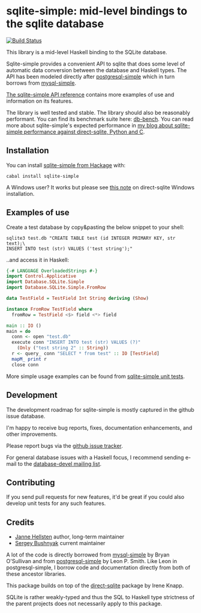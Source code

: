 sqlite-simple: mid-level bindings to the sqlite database
========================================================

[![Build Status](https://github.com/nurpax/sqlite-simple/actions/workflows/haskell-ci.yml/badge.svg)](https://github.com/nurpax/sqlite-simple/actions/workflows/haskell-ci.yml)

This library is a mid-level Haskell binding to the SQLite database.

Sqlite-simple provides a convenient API to sqlite that does some level
of automatic data conversion between the database and Haskell types.
The API has been modeled directly after
[postgresql-simple](http://github.com/lpsmith/postgresql-simple) which
in turn borrows from
[mysql-simple](https://github.com/bos/mysql-simple).

[The sqlite-simple API
reference](https://hackage.haskell.org/package/sqlite-simple/docs/Database-SQLite-Simple.html)
contains more examples of use and information on its features.

The library is well tested and stable.  The library should also be
reasonably performant.  You can find its benchmark suite here:
[db-bench](https://github.com/nurpax/db-bench).  You can read more
about sqlite-simple's expected performance in [my blog about
sqlite-simple performance against direct-sqlite, Python and
C](http://nurpax.github.io/posts/2013-08-17-sqlite-simple-benchmarking.html).


## Installation

You can install [sqlite-simple from Hackage](http://hackage.haskell.org/package/sqlite-simple)
with:

```
cabal install sqlite-simple
```

A Windows user?  It works but please see [this note](https://gist.github.com/3907344) on direct-sqlite Windows installation.

## Examples of use

Create a test database by copy&pasting the below snippet to your
shell:

```
sqlite3 test.db "CREATE TABLE test (id INTEGER PRIMARY KEY, str text);\
INSERT INTO test (str) VALUES ('test string');"
```

..and access it in Haskell:

```haskell
{-# LANGUAGE OverloadedStrings #-}
import Control.Applicative
import Database.SQLite.Simple
import Database.SQLite.Simple.FromRow

data TestField = TestField Int String deriving (Show)

instance FromRow TestField where
  fromRow = TestField <$> field <*> field

main :: IO ()
main = do
  conn <- open "test.db"
  execute conn "INSERT INTO test (str) VALUES (?)"
    (Only ("test string 2" :: String))
  r <- query_ conn "SELECT * from test" :: IO [TestField]
  mapM_ print r
  close conn
```

More simple usage examples can be found from [sqlite-simple unit
tests](https://github.com/nurpax/sqlite-simple/blob/master/test/Simple.hs).


## Development

The development roadmap for sqlite-simple is mostly captured in the
github issue database.

I'm happy to receive bug reports, fixes, documentation enhancements,
and other improvements.

Please report bugs via the
[github issue tracker](http://github.com/nurpax/sqlite-simple/issues).

For general database issues with a Haskell focus, I recommend sending
e-mail to the [database-devel mailing
list](http://www.haskell.org/mailman/listinfo/database-devel).

## Contributing

If you send pull requests for new features, it'd be great if you could also develop unit
tests for any such features.

## Credits

- [Janne Hellsten](https://github.com/nurpax) author, long-term maintainer
- [Sergey Bushnyak](https://github.com/sigrlami) current maintainer

A lot of the code is directly borrowed from
[mysql-simple](http://github.com/bos/mysql-simple) by Bryan O'Sullivan
and from
[postgresql-simple](http://github.com/lpsmith/postgresql-simple) by
Leon P. Smith.  Like Leon in postgresql-simple, I borrow code and
documentation directly from both of these ancestor libraries.

This package builds on top of the
[direct-sqlite](http://hackage.haskell.org/package/direct-sqlite)
package by Irene Knapp.

SQLite is rather weakly-typed and thus the SQL to Haskell type
strictness of the parent projects does not necessarily apply to this
package.
